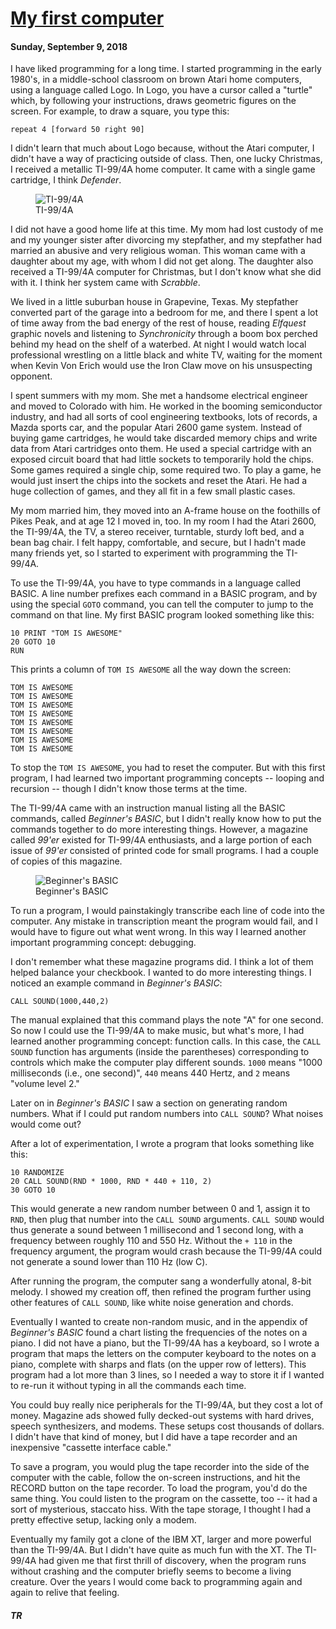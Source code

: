 <h1><a href="/articles/1-my-first-computer">My first computer</a></h1>

#### Sunday, September 9, 2018

I have liked programming for a long time. I started programming in the early 1980's, in a middle-school classroom on brown Atari home computers, using a language called Logo. In Logo, you have a cursor called a "turtle" which, by following your instructions, draws geometric figures on the screen. For example, to draw a square, you type this:

```
repeat 4 [forward 50 right 90]
```

I didn't learn that much about Logo because, without the Atari computer, I didn't have a way of practicing outside of class. Then, one lucky Christmas, I received a metallic TI-99/4A home computer. It came with a single game cartridge, I think _Defender_. 

<figure>
  <img src="/img/TI99.jpg" alt="TI-99/4A" />
  <figcaption>TI-99/4A</figcaption>
</figure>

I did not have a good home life at this time. My mom had lost custody of me and my younger sister after divorcing my stepfather, and my stepfather had married an abusive and very religious woman. This woman came with a daughter about my age, with whom I did not get along. The daughter also received a TI-99/4A computer for Christmas, but I don't know what she did with it. I think her system came with _Scrabble_. 

We lived in a little suburban house in Grapevine, Texas. My stepfather converted part of the garage into a bedroom for me, and there I spent a lot of time away from the bad energy of the rest of house, reading _Elfquest_ graphic novels and listening to _Synchronicity_ through a boom box perched behind my head on the shelf of a waterbed. At night I would watch local professional wrestling on a little black and white TV, waiting for the moment when Kevin Von Erich would use the Iron Claw move on his unsuspecting opponent.

I spent summers with my mom. She met a handsome electrical engineer and moved to Colorado with him. He worked in the booming semiconductor industry, and had all sorts of cool engineering textbooks, lots of records, a Mazda sports car, and the popular Atari 2600 game system. Instead of buying game cartridges, he would take discarded memory chips and write data from Atari cartridges onto them. He used a special cartridge with an exposed circuit board that had little sockets to temporarily hold the chips. Some games required a single chip, some required two. To play a game, he would just insert the chips into the sockets and reset the Atari. He had a huge collection of games, and they all fit in a few small plastic cases.

My mom married him, they moved into an A-frame house on the foothills of Pikes Peak, and at age 12 I moved in, too. In my room I had the Atari 2600, the TI-99/4A, the TV, a stereo receiver, turntable, sturdy loft bed, and a bean bag chair. I felt happy, comfortable, and secure, but I hadn't made many friends yet, so I started to experiment with programming the TI-99/4A. 

To use the TI-99/4A, you have to type commands in a language called BASIC. A line number prefixes each command in a BASIC program, and by using the special `GOTO` command, you can tell the computer to jump to the command on that line. My first BASIC program looked something like this:

```
10 PRINT "TOM IS AWESOME"
20 GOTO 10
RUN
```

This prints a column of `TOM IS AWESOME` all the way down the screen:

```
TOM IS AWESOME
TOM IS AWESOME
TOM IS AWESOME
TOM IS AWESOME
TOM IS AWESOME
TOM IS AWESOME
TOM IS AWESOME
TOM IS AWESOME
```

To stop the `TOM IS AWESOME`, you had to reset the computer. But with this first program, I had learned two important programming concepts -- looping and recursion -- though I didn't know those terms at the time.

The TI-99/4A came with an instruction manual listing all the BASIC commands, called _Beginner's BASIC_, but I didn't really know how to put the commands together to do more interesting things. However, a magazine called _99'er_ existed for TI-99/4A enthusiasts, and a large portion of each issue of _99'er_ consisted of printed code for small programs. I had a couple of copies of this magazine. 

<figure>
  <img src="/img/Beginners_BASIC.png" alt="Beginner's BASIC" />
  <figcaption>Beginner's BASIC</figcaption>
</figure>

To run a program, I would painstakingly transcribe each line of code into the computer. Any mistake in transcription meant the program would fail, and I would have to figure out what went wrong. In this way I learned another important programming concept: debugging.

I don't remember what these magazine programs did. I think a lot of them helped balance your checkbook. I wanted to do more interesting things. I noticed an example command in _Beginner's BASIC_:

```
CALL SOUND(1000,440,2)
```

The manual explained that this command plays the note "A" for one second. So now I could use the TI-99/4A to make music, but what's more, I had learned another programming concept: function calls. In this case, the `CALL SOUND` function has arguments (inside the parentheses) corresponding to controls which make the computer play different sounds. `1000` means "1000 milliseconds (i.e., one second)", `440` means 440 Hertz, and `2` means "volume level 2."

Later on in _Beginner's BASIC_ I saw a section on generating random numbers. What if I could put random numbers into `CALL SOUND`? What noises would come out?

After a lot of experimentation, I wrote a program that looks something like this:

```
10 RANDOMIZE
20 CALL SOUND(RND * 1000, RND * 440 + 110, 2)
30 GOTO 10
```

This would generate a new random number between 0 and 1, assign it to `RND`, then plug that number into the `CALL SOUND` arguments. `CALL SOUND` would thus generate a sound between 1 millisecond and 1 second long, with a frequency between roughly 110 and 550 Hz. Without the `+ 110` in the frequency argument, the program would crash because the TI-99/4A could not generate a sound lower than 110 Hz (low C).

After running the program, the computer sang a wonderfully atonal, 8-bit melody. I showed my creation off, then refined the program further using other features of `CALL SOUND`, like white noise generation and chords.  

Eventually I wanted to create non-random music, and in the appendix of _Beginner's BASIC_ found a chart listing the frequencies of the notes on a piano. I did not have a piano, but the TI-99/4A has a keyboard, so I wrote a program that maps the letters on the computer keyboard to the notes on a piano, complete with sharps and flats (on the upper row of letters). This program had a lot more than 3 lines, so I needed a way to store it if I wanted to re-run it without typing in all the commands each time.

You could buy really nice peripherals for the TI-99/4A, but they cost a lot of money. Magazine ads showed fully decked-out systems with hard drives, speech synthesizers, and modems. These setups cost thousands of dollars. I didn't have that kind of money, but I did have a tape recorder and an inexpensive "cassette interface cable." 

To save a program, you would plug the tape recorder into the side of the computer with the cable, follow the on-screen instructions, and hit the RECORD button on the tape recorder. To load the program, you'd do the same thing. You could listen to the program on the cassette, too -- it had a sort of mysterious, staccato hiss. With the tape storage, I thought I had a pretty effective setup, lacking only a modem. 

Eventually my family got a clone of the IBM XT, larger and more powerful than the TI-99/4A. But I didn't have quite as much fun with the XT. The TI-99/4A had given me that first thrill of discovery, when the program runs without crashing and the computer briefly seems to become a living creature. Over the years I would come back to programming again and again to relive that feeling.

##### TR
